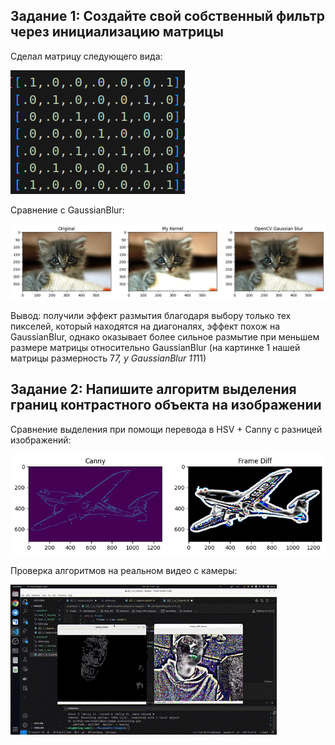 ## Задание 1: Создайте свой собственный фильтр через инициализацию матрицы


Сделал матрицу следующего вида:

![](https://github.com/CepbluKot/image_processing/blob/master/practice2/task_1_res_2.png)

Сравнение с GaussianBlur:

![](https://github.com/CepbluKot/image_processing/blob/master/practice2/task_1_res.png)

Вывод: получили эффект размытия благодаря выбору только тех пикселей, который находятся на диагоналях, эффект похож на GaussianBlur, однако оказывает более сильное размытие при меньшем размере матрицы относительно GaussianBlur (на картинке 1 нашей матрицы размерность 7*7, у GaussianBlur 11*11)

## Задание 2: Напишите алгоритм выделения границ контрастного объекта на изображении

Сравнение выделения при помощи перевода в HSV + Canny с разницей изображений:

![](https://github.com/CepbluKot/image_processing/blob/master/practice2/task_2_res_1.png)

Проверка алгоритмов на реальном видео с камеры:

![](https://github.com/CepbluKot/image_processing/blob/master/practice2/task_2_res_2.gif)
